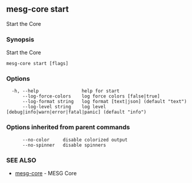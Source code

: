 ## mesg-core start

Start the Core

### Synopsis

Start the Core

```
mesg-core start [flags]
```

### Options

```
  -h, --help                help for start
      --log-force-colors    log force colors [false|true]
      --log-format string   log format [text|json] (default "text")
      --log-level string    log level [debug|info|warn|error|fatal|panic] (default "info")
```

### Options inherited from parent commands

```
      --no-color     disable colorized output
      --no-spinner   disable spinners
```

### SEE ALSO

* [mesg-core](mesg-core.md)	 - MESG Core

